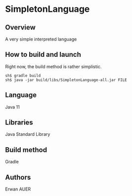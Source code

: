 # SimpletonLanguage

## Overview

A very simple interpreted language

## How to build and launch

Right now, the build method is rather simplistic.

```
sh$ gradle build
sh$ java -jar build/libs/SimpletonLanguage-all.jar FILE
```

## Language

Java 11

## Libraries

Java Standard Library

## Build method

Gradle

## Authors

Erwan AUER
